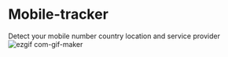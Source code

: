 # Mobile-tracker
Detect your mobile number country location and service provider
![ezgif com-gif-maker](https://user-images.githubusercontent.com/88284088/129402427-ef233672-8549-4c83-b248-17270e6c76cf.gif)
